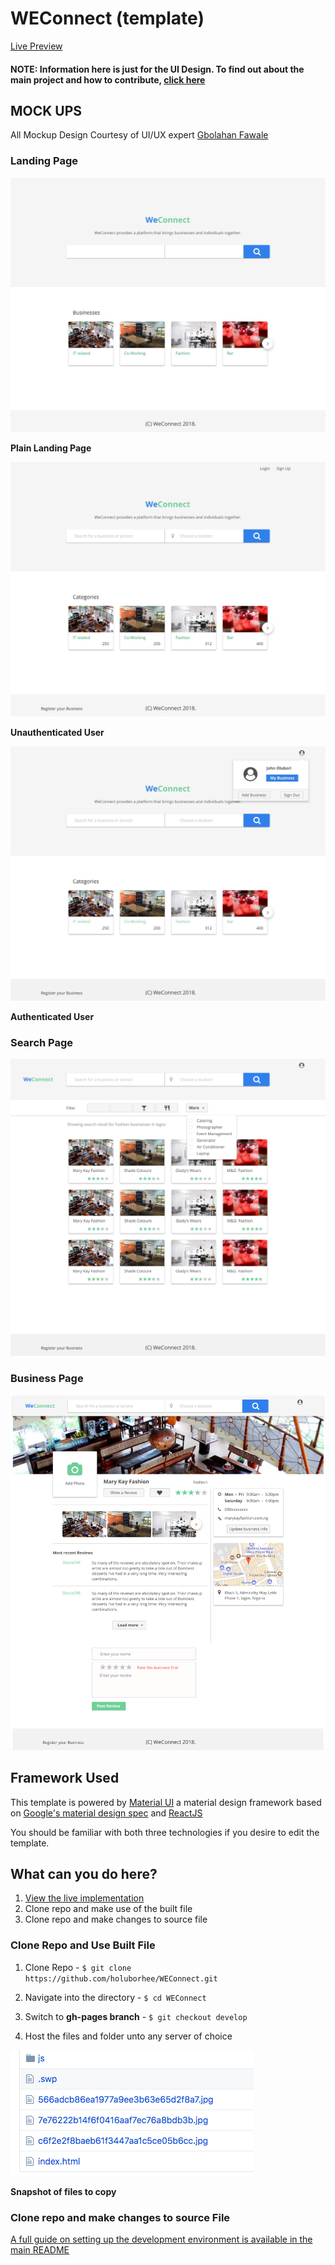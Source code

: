 # WEConnect (template)

[Live Preview](https://holuborhee.github.io/WEConnect/)

#### NOTE: Information here is just for the UI Design. To find out about the main project and how to contribute, [click here](https://github.com/holuborhee/WEConnect)

## MOCK UPS 

All Mockup Design Courtesy  of UI/UX expert [Gbolahan Fawale](https://twitter.com/GbMillz)

### Landing Page

![landing page](https://github.com/holuborhee/WEConnect/blob/master/mockups/landing.jpg)

**Plain Landing Page**

![landing page unauthenticated](https://github.com/holuborhee/WEConnect/blob/master/mockups/landing2.jpg)

**Unauthenticated User**

![landing page authenticated](https://github.com/holuborhee/WEConnect/blob/master/mockups/landing_auth.jpg)

**Authenticated User**


### Search Page

![search page](https://github.com/holuborhee/WEConnect/blob/master/mockups/search.png)

### Business Page

![business page](https://github.com/holuborhee/WEConnect/blob/master/mockups/business.png)

## Framework Used

This template is powered by [Material UI](http://www.material-ui.com) a material design framework based on [Google's material design spec](https://material.io/guidelines/material-design/introduction.html) and [ReactJS](https://reactjs.org/)

You should be familiar with both three technologies if you desire to edit the template.


## What can you do here?

1. [View the live implementation](https://holuborhee.github.io/WEConnect/)
2. Clone repo and make use of the built file
3. Clone repo and make changes to source file


### Clone Repo and Use Built File

1.  Clone Repo - ```$ git clone https://github.com/holuborhee/WEConnect.git  ```

2. Navigate into the directory - ```$ cd WEConnect```

3.  Switch to **gh-pages branch** - ```$ git checkout develop```

4. Host the files and folder unto any server of choice

![file structure](https://github.com/holuborhee/WEConnect/blob/master/built.png)

**Snapshot of files to copy**


### Clone repo and make changes to source File

[A full guide on setting up the development environment is available in the main README](https://github.com/holuborhee/WEConnect)


